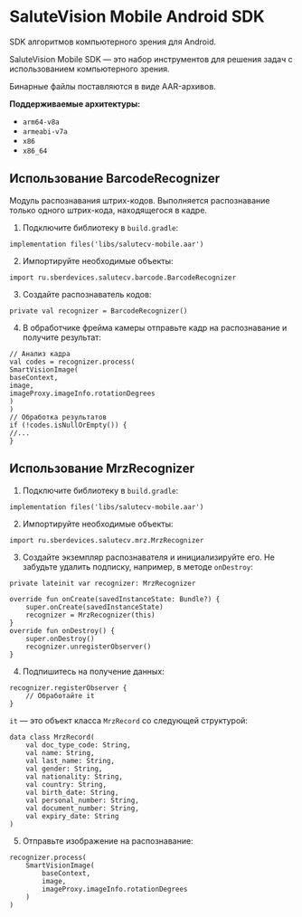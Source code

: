 # SaluteVision Mobile Android SDK

SDK алгоритмов компьютерного зрения для Android.

SaluteVision Mobile SDK — это набор инструментов для решения задач с использованием компьютерного зрения.

Бинарные файлы поставляются в виде AAR-архивов.

**Поддерживаемые архитектуры:**

- `arm64-v8a`
- `armeabi-v7a`
- `x86`
- `x86_64`


## Использование BarcodeRecognizer

Модуль распознавания штрих-кодов. Выполняется распознавание только одного штрих-кода, находящегося в кадре.

1. Подключите библиотеку в `build.gradle`: 

```
implementation files('libs/salutecv-mobile.aar')
```

2. Импортируйте необходимые объекты:

```
import ru.sberdevices.salutecv.barcode.BarcodeRecognizer
```

3. Создайте распознаватель кодов:

```
private val recognizer = BarcodeRecognizer()
```

4. В обработчике фрейма камеры отправьте кадр на распознавание и получите результат:

```
// Анализ кадра
val codes = recognizer.process(
SmartVisionImage(
baseContext,
image,
imageProxy.imageInfo.rotationDegrees
)
)
// Обработка результатов
if (!codes.isNullOrEmpty()) {
//...
}
```

## Использование MrzRecognizer

1. Подключите библиотеку в `build.gradle`:

```
implementation files('libs/salutecv-mobile.aar')
```

2. Импортируйте необходимые объекты: 

```
import ru.sberdevices.salutecv.mrz.MrzRecognizer
```

3. Создайте экземпляр распознавателя и инициализируйте его. Не забудьте удалить подписку, например, в методе `onDestroy`:

```
private lateinit var recognizer: MrzRecognizer
 
override fun onCreate(savedInstanceState: Bundle?) {
    super.onCreate(savedInstanceState)
    recognizer = MrzRecognizer(this)
}
override fun onDestroy() {
    super.onDestroy()
    recognizer.unregisterObserver()
}
```

4. Подпишитесь на получение данных:

```
recognizer.registerObserver {
    // Обработайте it
}
```

`it` — это объект класса `MrzRecord` со следующей структурой:

```
data class MrzRecord(
    val doc_type_code: String,
    val name: String,
    val last_name: String,
    val gender: String,
    val nationality: String,
    val country: String,
    val birth_date: String,
    val personal_number: String,
    val document_number: String,
    val expiry_date: String
)
```

5. Отправьте изображение на распознавание:

```
recognizer.process(
    SmartVisionImage(
        baseContext,
        image,
        imageProxy.imageInfo.rotationDegrees
    )
)
```
